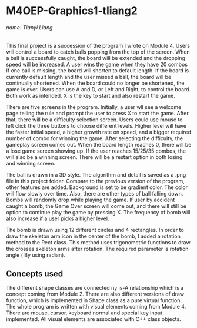 # M4OEP-Graphics1-tliang2
###### name: Tianyi Liang
This final project is a succession of the program I wrote on Module 4. Users will control a board to catch balls popping from 
the top of the screen. When a ball is successfully caught, the board will be extended and the 
dropping speed will be increased. A user wins the game when they have 20 combos 
If one ball is missing, the board will shorten to default length. If the board is currently default
length and the user missed a ball, the board will be continually shortened. When the board could no longer be
shortened, the game is over. Users can use A and D, or Left and Right, to control the board. Both work as intended. X 
is the key to start and also restart the game. 

There are five screens in the program. Initially, a user wll see a welcome page telling the rule and prompt the user
to press X to start the game. After that, there will be a difficulty selection screen. Users could use mouse to left click
the three buttons to choose different levels. Higher level will have the faster initial speed, a higher growth rate on speed,
and a bigger required number of combo for winning the game. After selecting the difficulty, 
the gameplay screen comes out. When the board length reaches 0, there will be a
lose game screen showing up. If the user reaches 15/25/35 combos, the will also be a winning screen. There will be a restart option
in both losing and winning screen.

The ball is drawn in a 3D style. The algorithm and detail is saved as a .png file in this project folder. Compare to the previous 
version of the program, other features are added. Background is set to be gradient color. The color will flow slowly over time.
Also, there are other types of ball falling down. Bombs will randomly drop while playing the game. If user by accident caught a 
bomb, the Game Over screen will come out, and there will still be option to continue play the game by pressing X. 
The frequency of bomb will also increase if a user picks a higher level. 

The bomb is drawn using 12 different circles and 4 rectangles. 
In order to draw the skeleton arm icon in the center of the bomb, I added a rotation method to the Rect class. 
This method uses trigonometric functions to draw the crosses skeleton arms after rotation. The required parameter is 
rotation angle ( By using radian).

## Concepts used
The different shape classes are connected ny is-A relationship which is a concept coming from Module 2. There are also different 
versions of draw function, which is implemented in Shape class as a pure virtual function. The whole program is written with visual 
elements coming from Module 4. There are mouse, cursor, keyboard normal and special key input implemented. All visual elements are associated 
with C++ class objects. 